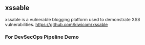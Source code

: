 ## xssable

xssable is a vulnerable blogging platform used to demonstrate XSS vulnerabilities.
https://github.com/kiwicom/xssable

### For DevSecOps Pipeline Demo
